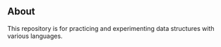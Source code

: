 ## About
This repository is for practicing and experimenting data structures with various languages.